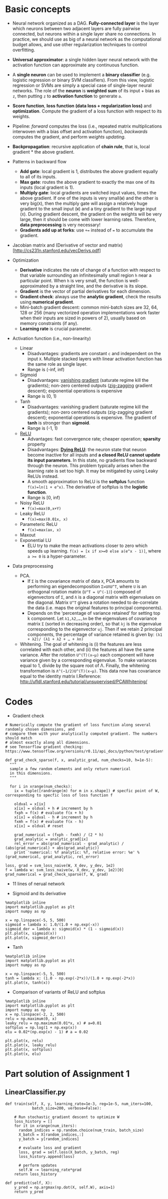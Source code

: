 # Basic concepts
- Neural network organized as a DAG. **Fully-connected layer** is the layer which neurons between two adjacent layers are fully pairwise connected, but neurons within a single layer share no connections. In practice, we should use as big of a neural network as the computational budget allows, and use other regularization techniques to control overfitting.

- **Universal approximator**: a single hidden layer neural network with the activation function can approximate any continuous function.

- A **single neuron** can be used to implement a **binary classifier** (e.g. logistic regression or binary SVM classifiers). From this view, logistic regression or SVMs are simply a special case of single-layer neural networks. The role of the **neuron** is **weighted sum** of its input + bias as `z`, then putting `z` to **activation function** to generate `a`.

- **Score function**, **loss function (data loss + regularization loss)** and **optimization**. Compute the gradient of a loss function with respect to its weights.

- Pipeline: *forward* computes the loss (i.e., repeated matrix multiplications interwoven with a bias offset and activation function), *backwards* computes the gradient, and perform *weights updating*.

- **Backpropagation**: recursive application of **chain rule**, that is, local gradient * the above gradient. 

- Patterns in backward flow
  - **Add gate**: local gradient is 1, distributes the above gradient equally to all of its inputs.
  - **Max gate**: routes the above gradient to exactly the max one of its inputs (local gradient is 1).
  - **Multiply gate**: local gradients are switched input values, times the above gradient. If one of the inputs is very small(`W`) and the other is very big(`X`), then the multiply gate will assign a relatively huge gradient to the small input (`W`) and a tiny gradient to the large input (`X`). During gradient descent, the gradient on the weights will be very large, then it should be come with lower learning rates. Therefore, **data preprocessing** is very necessary!
  - **Gradients add up at forks**: use `+=` instead of `=` to accumulate the gradient.
 
- Jacobian matrix and (Derivative of vector and matrix)[http://cs231n.stanford.edu/vecDerivs.pdf]

- Optimization
  - **Derivative** indicates the rate of change of a function with respect to that variable surrounding an infinitesimally small region `h` near a particular point. When `h` is very small, the function is well-approximated by a straight line, and the derivative is its slope.
  - **Gradient** is the vector of partial derivatives for each dimension.
  - **Gradient check**: always use the **analytic gradient**, check the results using **numerical gradient**.
  - Mini-batch gradient descent: common mini-batch sizes are 32, 64, 128 or 256 (many vectorized operation implementations work faster when their inputs are sized in powers of 2), usually based on memory constraints (if any).
  - **Learning rate** is crucial parameter.
 
- Activation function (i.e., non-linearity)
  - Linear
    - Disadvantages: gradients are constant `c` and independent on the input `X`. Multiple stacked layers with linear activation function has the same role as single layer. 
    - Range is (-inf, inf)
  - Sigmoid
    - Disadvantages: [vanishing gradient](https://en.wikipedia.org/wiki/Vanishing_gradient_problem) (saturate regime kill the gradients); non-zero centered outputs ([zig-zagging](https://zhuanlan.zhihu.com/p/25110450) gradient descent); exponential operations is expensive
    - Range is (0, 1)
  - Tanh
    - Disadvantages: vanishing gradient (saturate regime kill the gradients); non-zero centered outputs (zig-zagging gradient descent); exponential operations is expensive. The gradient of **tanh** is stronger than **sigmoid**. 
    - Range is (-1, 1)
  - [ReLU](https://en.wikipedia.org/wiki/Rectifier_(neural_networks))
    - Advantages: fast convergence rate; cheaper operation; **sparsity** property
    - Disadvantages: [**Dying ReLU**](https://datascience.stackexchange.com/questions/5706/what-is-the-dying-relu-problem-in-neural-networks): the neuron state that neuron become inactive for all inputs and **a closed ReLU cannot update its input parameters**. In this state, no gradients flow backward through the neuron. This problem typically arises when the learning rate is set too high. It may be mitigated by using Leaky ReLUs instead.
    - A smooth approximation to ReLU is the **softplus** function `f(x)=ln(1 + e^x)`. The derivative of softplus is the **logistic function**.
    - Range is [0, inf)
  - Noisy ReLU
    - `f(x)=max(0,x+Y)`
  - Leaky ReLU
    - `f(x)=max(0.01x, x)`
  - Parameteric ReLU
    - `f(x)=max(ax, x)`
  - Maxout
  - Exponential LU
    - ELU try to make the mean activations closer to zero which speeds up learning. `f(x) = [x if x>=0 else a(e^x - 1)]`, where `a >= 0` is a hyper-parameter.


- Data preprocessing
  - PCA. 
     - If `Σ` is the covariance matrix of data `X`, PCA amounts to performing an eigendecomposition `Σ=UΛU^T`, where `U` is an orthogonal rotation matrix (`U^T = U^(-1)`) composed of eigenvectors of `Σ`, and `Λ` is a diagonal matrix with eigenvalues on the diagonal. Matrix `U^T` gives a rotation needed to de-correlate the data (i.e. maps the original features to principal components).
     - Depends on the ‘percentage of variance retained’ for setting top k component. Let `λ1,λ2,…,λn` be the eigenvalues of covariance matrix `Σ` (sorted in decreasing order), so that `λj` is the eigenvalue corresponding to the eigenvector `uj`. Then if we retain 2 principal components, the percentage of variance retained is given by: `(λ1 + λ2)/ (λ1 + λ2 + … + λn)`
  - Whitening. The goal of whitening is (i) the features are less correlated with each other, and (ii) the features all have the same variance. After the rotation `U^(T)(x−μ)` each component will have variance given by a corresponding eigenvalue. To make variances equal to 1, divide by the square root of Λ. Finally, the whitening transformation is `Λ^(−1/2)U^(T)(x−μ)`. This data now has covariance equal to the identity matrix I.Reference: http://ufldl.stanford.edu/tutorial/unsupervised/PCAWhitening/



# Codes
- Gradient check
```
# Numerically compute the gradient of loss function along several randomly chosen dimensions, and
# compare them with your analytically computed gradient. The numbers should match
# almost exactly along all dimensions.
# see Tensorflow gradient checking: https://www.tensorflow.org/versions/r0.11/api_docs/python/test/gradient_checking

def grad_check_sparse(f, x, analytic_grad, num_checks=10, h=1e-5):
  """
  sample a few random elements and only return numerical
  in this dimensions.
  """

  for i in xrange(num_checks):
    ix = tuple([randrange(m) for m in x.shape]) # specfic point of W, corresponding to specfic loss of loss function f

    oldval = x[ix]
    x[ix] = oldval + h # increment by h
    fxph = f(x) # evaluate f(x + h)
    x[ix] = oldval - h # increment by h
    fxmh = f(x) # evaluate f(x - h)
    x[ix] = oldval # reset

    grad_numerical = (fxph - fxmh) / (2 * h)
    grad_analytic = analytic_grad[ix]
    rel_error = abs(grad_numerical - grad_analytic) / (abs(grad_numerical) + abs(grad_analytic))
    print 'numerical: %f analytic: %f, relative error: %e' % (grad_numerical, grad_analytic, rel_error)
	
loss, grad = svm_loss_naive(W, X_dev, y_dev, 1e2)
f = lambda w: svm_loss_naive(w, X_dev, y_dev, 1e2)[0]
grad_numerical = grad_check_sparse(f, W, grad)
```

- 11 lines of nerual network

- Sigmoid and its derivative
```
%matplotlib inline
import matplotlib.pyplot as plt
import numpy as np

x = np.linspace(-5, 5, 500)
sigmoid = lambda x: 1.0/(1.0 + np.exp(-x))
sigmoid_der = lambda x: sigmoid(x) * (1 - sigmoid(x))
plt.plot(x, sigmoid(x))
plt.plot(x, sigmoid_der(x))
```

- Tanh 
```
%matplotlib inline
import matplotlib.pyplot as plt
import numpy as np

x = np.linspace(-5, 5, 500)
tanh = lambda x: (1.0 - np.exp(-2*x))/(1.0 + np.exp(-2*x))
plt.plot(x, tanh(x))
```

- Comparison of variants of ReLU and softplus
```
%matplotlib inline
import matplotlib.pyplot as plt
import numpy as np
x = np.linspace(-2, 2, 500)
relu = np.maximum(0, x)
leaky_relu = np.maximum(0.01*x, x) # a=0.01
softplus = np.log(1 + np.exp(x))
elu = 0.02*(np.exp(x) - 1) # a = 0.02

plt.plot(x, relu)
plt.plot(x, leaky_relu)
plt.plot(x, softplus)
plt.plot(x, elu)
```

# Part solution of Assignment 1
## LinearClassifier.py
```
def train(self, X, y, learning_rate=1e-3, reg=1e-5, num_iters=100,
            batch_size=200, verbose=False):
    
    # Run stochastic gradient descent to optimize W
    loss_history = []
    for it in xrange(num_iters):
      random_indices = np.random.choice(num_train, batch_size)
      X_batch = X[random_indices,:]
      y_batch = y[random_indices]
      
	  # evaluate loss and gradient
      loss, grad = self.loss(X_batch, y_batch, reg)
      loss_history.append(loss)

      # perform updates
	  self.W -= learning_rate*grad	  
	return loss_history

def predict(self, X):
    y_pred = np.argmax(np.dot(X, self.W), axis=1)
    return y_pred
```

  

